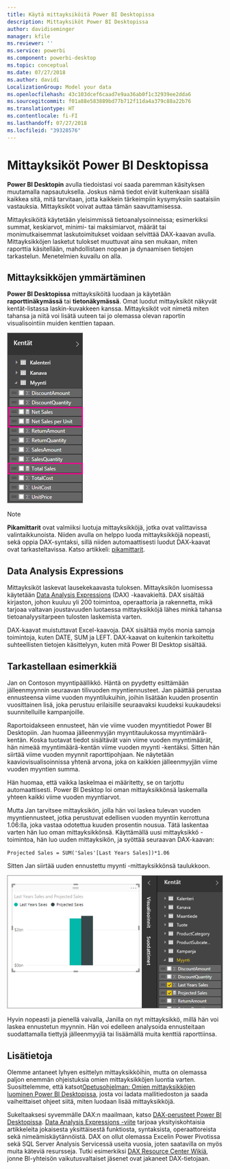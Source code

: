 ```yaml
---
title: Käytä mittayksiköitä Power BI Desktopissa
description: Mittayksiköt Power BI Desktopissa
author: davidiseminger
manager: kfile
ms.reviewer: ''
ms.service: powerbi
ms.component: powerbi-desktop
ms.topic: conceptual
ms.date: 07/27/2018
ms.author: davidi
LocalizationGroup: Model your data
ms.openlocfilehash: 43c103dcef6caad7e9aa36ab0f1c32939ee2dda6
ms.sourcegitcommit: f01a88e583889bd77b712f11da4a379c88a22b76
ms.translationtype: HT
ms.contentlocale: fi-FI
ms.lasthandoff: 07/27/2018
ms.locfileid: "39328576"
---
```

# <a name="measures-in-power-bi-desktop"></a>Mittayksiköt Power BI Desktopissa
**Power BI Desktopin** avulla tiedoistasi voi saada paremman käsityksen muutamalla napsautuksella. Joskus nämä tiedot eivät kuitenkaan sisällä kaikkea sitä, mitä tarvitaan, jotta kaikkein tärkeimpiin kysymyksiin saataisiin vastauksia. Mittayksiköt voivat auttaa tämän saavuttamisessa.

Mittayksiköitä käytetään yleisimmissä tietoanalysoinneissa; esimerkiksi summat, keskiarvot, minimi- tai maksimiarvot, määrät tai monimutkaisemmat laskutoimitukset voidaan selvittää DAX-kaavan avulla. Mittayksikköjen lasketut tulokset muuttuvat aina sen mukaan, miten raporttia käsitellään, mahdollistaen nopean ja dynaamisen tietojen tarkastelun. Menetelmien kuvailu on alla.

## <a name="understanding-measures"></a>Mittayksikköjen ymmärtäminen
**Power BI Desktopissa** mittayksiköitä luodaan ja käytetään **raporttinäkymässä** tai **tietonäkymässä**. Omat luodut mittayksiköt näkyvät kentät-listassa laskin-kuvakkeen kanssa. Mittayksiköt voit nimetä miten tahansa ja niitä voi lisätä uuteen tai jo olemassa olevan raportin visualisointiin muiden kenttien tapaan.

![](media/desktop-measures/measuresinpbid_measinfieldlist.png)

> [!NOTE]
> **Pikamittarit** ovat valmiiksi luotuja mittayksikköjä, jotka ovat valittavissa valintaikkunoista. Niiden avulla on helppo luoda mittayksikköjä nopeasti, sekä oppia DAX-syntaksi, sillä niiden automaattisesti luodut DAX-kaavat ovat tarkasteltavissa. Katso artikkeli: [pikamittarit](desktop-quick-measures.md).
> 
> 

## <a name="data-analysis-expressions"></a>Data Analysis Expressions
Mittayksiköt laskevat lausekekaavasta tuloksen. Mittayksikön luomisessa käytetään [Data Analysis Expressions](https://msdn.microsoft.com/library/gg413422.aspx) (DAX) -kaavakieltä. DAX sisältää kirjaston, johon kuuluu yli 200 toimintoa, operaattoria ja rakennetta, mikä tarjoaa valtavan joustavuuden luotaessa mittayksikköjä lähes minkä tahansa tietoanalyysitarpeen tulosten laskemista varten.

DAX-kaavat muistuttavat Excel-kaavoja. DAX sisältää myös monia samoja toimintoja, kuten DATE, SUM ja LEFT. DAX-kaavat on kuitenkin tarkoitettu suhteellisten tietojen käsittelyyn, kuten mitä Power BI Desktop sisältää.

## <a name="lets-look-at-an-example"></a>Tarkastellaan esimerkkiä
Jan on Contoson myyntipäällikkö. Häntä on pyydetty esittämään jälleenmyynnin seuraavan tilivuoden myyntiennusteet. Jan päättää perustaa ennusteensa viime vuoden myyntilukuihin, joihin lisätään kuuden prosentin vuosittainen lisä, joka perustuu erilaisille seuraavaksi kuudeksi kuukaudeksi suunnitelluille kampanjoille.

Raportoidakseen ennusteet, hän vie viime vuoden myyntitiedot Power BI Desktopiin. Jan huomaa jälleenmyyjän myyntitaulukossa myyntimäärä-kentän. Koska tuotavat tiedot sisältävät vain viime vuoden myyntimäärät, hän nimeää myyntimäärä-kentän viime vuoden myynti -kentäksi. Sitten hän siirtää viime vuoden myynnit raporttipohjaan. Ne näytetään kaaviovisualisoinnissa yhtenä arvona, joka on kaikkien jälleenmyyjän viime vuoden myyntien summa.

Hän huomaa, että vaikka laskelmaa ei määritetty, se on tarjottu automaattisesti. Power BI Desktop loi oman mittayksikkönsä laskemalla yhteen kaikki viime vuoden myyntiarvot.

Mutta Jan tarvitsee mittayksikön, jolla hän voi laskea tulevan vuoden myyntiennusteet, jotka perustuvat edellisen vuoden myyntiin kerrottuna 1.06:lla, joka vastaa odotettua kuuden prosentin nousua. Tätä laskentaa varten hän luo oman mittayksikkönsä. Käyttämällä uusi mittayksikkö -toimintoa, hän luo uuden mittayksikön, ja syöttää seuraavan DAX-kaavan:

    Projected Sales = SUM('Sales'[Last Years Sales])*1.06

Sitten Jan siirtää uuden ennustettu myynti -mittayksikkönsä taulukkoon.

![](media/desktop-measures/measuresinpbid_lastyearsales.png)

Hyvin nopeasti ja pienellä vaivalla, Janilla on nyt mittayksikkö, millä hän voi laskea ennustetun myynnin. Hän voi edelleen analysoida ennusteitaan suodattamalla tiettyjä jälleenmyyjiä tai lisäämällä muita kenttiä raporttiinsa.

## <a name="learn-more"></a>Lisätietoja
Olemme antaneet lyhyen esittelyn mittayksikköihin, mutta on olemassa paljon enemmän ohjeistuksia omien mittayksikköjen luontia varten. Suosittelemme, että katsot[Opetusohjelman: Omien mittayksikköjen luominen Power BI Desktopissa](desktop-tutorial-create-measures.md), josta voi ladata mallitiedoston ja saada vaiheittaiset ohjeet siitä, miten luodaan lisää mittayksikköjä.  

Sukeltaaksesi syvemmälle DAX:n maailmaan, katso [DAX-perusteet Power BI Desktopissa](desktop-quickstart-learn-dax-basics.md). [Data Analysis Expressions -viite](https://msdn.microsoft.com/library/gg413422.aspx) tarjoaa yksityiskohtaisia artikkeleita jokaisesta yksittäisestä funktiosta, syntaksista, operaattoreista sekä nimeämiskäytännöistä. DAX on ollut olemassa Excelin Power Pivotissa sekä SQL Server Analysis Servicessä useita vuosia, joten saatavilla on myös muita käteviä resursseja. Tutki esimerkiksi [DAX Resource Center Wikiä](http://social.technet.microsoft.com/wiki/contents/articles/1088.dax-resource-center.aspx), jonne BI-yhteisön vaikutusvaltaiset jäsenet ovat jakaneet DAX-tietojaan.



